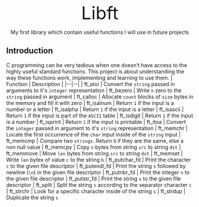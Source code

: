 <center><font size="10">Libft</font></center>
<p align="center">My first library which contain useful functions I will use in future projects</p>

## Introduction
C programming can be very tedious when one doesn’t have access to the highly useful
standard functions. This project is about understanding the way these functions work,
implementing and learning to use them.
| Function | Description |
|--|--|
| ft_atoi | Convert the `string` passed in arguments to it's `integer` representation
| ft_bezero | Write `n` zero to the `string` passed in argument
| ft_calloc | Allocate `count` blocks of `size` bytes in the memory and fill it with zero
| ft_isalnum | Return `1` if the input is a number or a letter
| ft_isalpha | Return `1` if the input is a letter
| ft_isascii | Return `1` if the input is part of the `ASCII` table
| ft_isdigit | Return `1` if the input is a number
| ft_isprint | Return `1` if the input is printable
| ft_itoa | Convert the `integer` passed in argument to it's `string` representation
| ft_memchr | Locate the first occurrence of the `char` input inside of the `string` input
| ft_memcmp | Compare two `strings`. Return `0` if they are the same, else a non null value
| ft_memcpy | Copy `n` bytes from string `src` to string `dst`
| ft_memmove | Move `len` bytes from string `src` to  string `dst`
| ft_memset | Write `len` bytes of value `c` to the string `b`
| ft_putchar_fd | Print the character `c` to the given file descriptor
| ft_putendl_fd | Print the string `s` followed by newline (`\n`) in the given file descriptor
| ft_putnbr_fd | Print the integer `n` to the given file descriptor
| ft_putstr_fd | Print the string `s` to the given file descriptor
| ft_split | Split the string `s` according to the separator character `c`
| ft_strchr | Look for a specific character inside of the string `s`
| ft_strdup | Duplicate the string `s`


